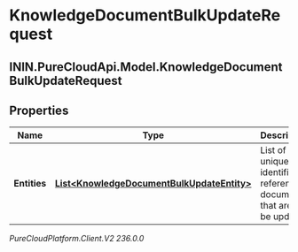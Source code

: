 # KnowledgeDocumentBulkUpdateRequest

## ININ.PureCloudApi.Model.KnowledgeDocumentBulkUpdateRequest

## Properties

|Name | Type | Description | Notes|
|------------ | ------------- | ------------- | -------------|
| **Entities** | [**List&lt;KnowledgeDocumentBulkUpdateEntity&gt;**](KnowledgeDocumentBulkUpdateEntity) | List of unique identifiers referencing documents that are to be updated | |



_PureCloudPlatform.Client.V2 236.0.0_
